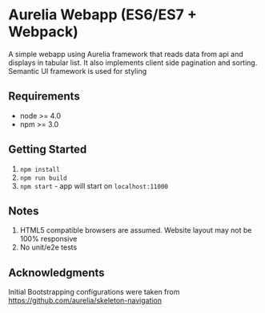 # Aurelia Webapp (ES6/ES7 + Webpack) 

A simple webapp using Aurelia framework that reads data from api and displays in tabular list. 
It also implements client side pagination and sorting. Semantic UI framework is used for styling

## Requirements
- node >= 4.0
- npm >= 3.0

## Getting Started
1. `npm install`
2. `npm run build`
3. `npm start` - app will start on `localhost:11000`

## Notes
1. HTML5 compatible browsers are assumed. Website layout may not be 100% responsive
2. No unit/e2e tests

## Acknowledgments

Initial Bootstrapping configurations were taken from https://github.com/aurelia/skeleton-navigation